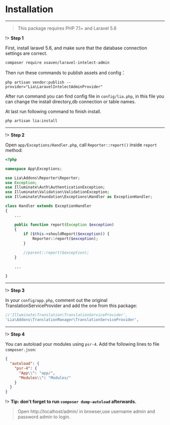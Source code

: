 # Installation #
------------
> This package requires PHP 7.1+ and Laravel 5.6

!> **Step 1**

First, install laravel 5.6, and make sure that the database connection settings are correct.

```
composer require xsaven/laravel-intelect-admin
```

Then run these commands to publish assets and config：
```
php artisan vendor:publish --provider="Lia\LaravelIntelectAdminProvider"
```
After run command you can find config file in `config/lia.php`, in this file you can change the install directory,db connection or table names.

At last run following command to finish install. 
```
php artisan lia:install
```

------------

!> **Step 2**

Open `app/Exceptions/Handler.php`, call `Reporter::report()` inside `report` method:
```php
<?php

namespace App\Exceptions;

use Lia\Addons\Reporter\Reporter;
use Exception;
use Illuminate\Auth\AuthenticationException;
use Illuminate\Validation\ValidationException;
use Illuminate\Foundation\Exceptions\Handler as ExceptionHandler;

class Handler extends ExceptionHandler
{
    ...

    public function report(Exception $exception)
    {
        if ($this->shouldReport($exception)) {
            Reporter::report($exception);
        }

        //parent::report($exception);
    }
    
    ...

}
```

------------

!> **Step 3**

In your `config/app.php`, comment out the original TranslationServiceProvider and add the one from this package:
```php
//'Illuminate\Translation\TranslationServiceProvider',
'Lia\Addons\TranslationManager\TranslationServiceProvider',
```

------------

!> **Step 4**

You can autoload your modules using `psr-4`. Add the following lines to file `composer.json`:

``` json
{
  "autoload": {
    "psr-4": {
      "App\\": "app/",
      "Modules\\": "Modules/"
    }
  }
}
```

!> **Tip: don't forget to run `composer dump-autoload` afterwards.**

>Open http://localhost/admin/ in browser,use username admin and password admin to login.